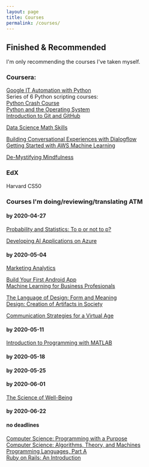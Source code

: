 ```yaml
---
layout: page
title: Courses
permalink: /courses/
---
```


## Finished & Recommended
I'm only recommending the courses I've taken myself.

### Coursera:
[Google IT Automation with Python](https://www.coursera.org/professional-certificates/google-it-automation)<br>
Series of 6 Python scripting courses:<br>
[Python Crash Course](https://www.coursera.org/learn/python-crash-course/home/welcome)<br>
[Python and the Operating System](https://www.coursera.org/learn/python-operating-system/home/welcome)<br>
[Introduction to Git and GitHub](https://www.coursera.org/learn/introduction-git-github/home/welcome)<br>

[Data Science Math Skills](https://www.coursera.org/learn/datasciencemathskills/home/welcome)<br>


[Building Conversational Experiences with Dialogflow](https://www.coursera.org/learn/conversational-experiences-dialogflow/home/welcome)<br>
[Getting Started with AWS Machine Learning](https://www.coursera.org/learn/aws-machine-learning/home/welcome)<br>

[De-Mystifying Mindfulness](https://www.coursera.org/learn/mindfulness/home/welcome)


### EdX

Harvard CS50

### Courses I'm doing/reviewing/translating ATM


#### by 2020-04-27
[Probability and Statistics: To p or not to p?](https://www.coursera.org/learn/probability-statistics/home/welcome)<br>

[Developing AI Applications on Azure](https://www.coursera.org/learn/developing-ai-applications-azure/home/welcome)<br>


#### by 2020-05-04
[Marketing Analytics](https://www.coursera.org/learn/uva-darden-market-analytics/home/welcome)<br>

[Build Your First Android App](https://www.coursera.org/learn/android-app/home/welcome)<br>
[Machine Learning for Business Profesionals](https://www.coursera.org/learn/machine-learning-business-professionals/home/welcome)<br>

[The Language of Design: Form and Meaning](https://www.coursera.org/learn/design-language/home/welcome)<br>
[Design: Creation of Artifacts in Society](https://www.coursera.org/learn/design/home/welcome)<br>


[Communication Strategies for a Virtual Age](https://www.coursera.org/learn/communication-strategies-virtual-age/home/welcome)<br>

#### by 2020-05-11
[Introduction to Programming with MATLAB](https://www.coursera.org/learn/matlab/home/welcome)<br>

#### by 2020-05-18

#### by 2020-05-25

#### by 2020-06-01
[The Science of Well-Being](https://www.coursera.org/learn/the-science-of-well-being/home/welcome)<br>

#### by 2020-06-22

#### no deadlines
[Computer Science: Programming with a Purpose](https://www.coursera.org/learn/cs-programming-java/home/welcome)<br>
[Computer Science: Algorithms, Theory, and Machines](https://www.coursera.org/learn/cs-algorithms-theory-machines/home/welcome)<br>
[Programming Languages, Part A](https://www.coursera.org/learn/programming-languages/home/welcome)<br>
[Ruby on Rails: An Introduction](https://www.coursera.org/learn/ruby-on-rails-intro/home/welcome)<br>
